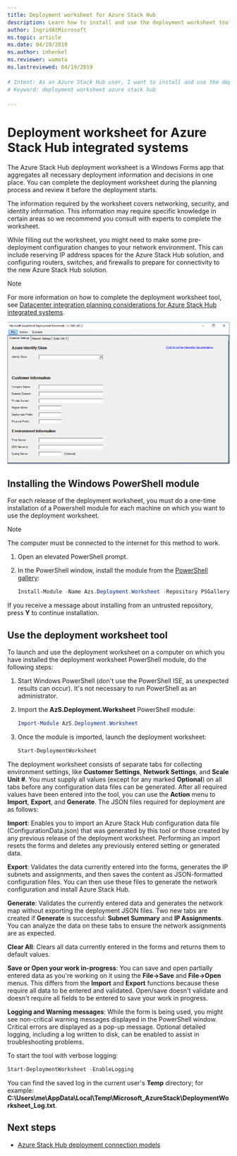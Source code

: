 ```yaml
---
title: Deployment worksheet for Azure Stack Hub
description: Learn how to install and use the deployment worksheet tool to deploy Azure Stack Hub.
author: IngridAtMicrosoft
ms.topic: article
ms.date: 04/19/2019
ms.author: inhenkel
ms.reviewer: wamota
ms.lastreviewed: 04/19/2019

# Intent: As an Azure Stack Hub user, I want to install and use the deployment worksheet tool so I can have all necessary deployment information in one place.
# Keyword: deployment worksheet azure stack hub

---
```


# Deployment worksheet for Azure Stack Hub integrated systems

The Azure Stack Hub deployment worksheet is a Windows Forms app that aggregates all necessary deployment information and decisions in one place. You can complete the deployment worksheet during the planning process and review it before the deployment starts.

The information required by the worksheet covers networking, security, and identity information. This information may require specific knowledge in certain areas so we recommend you consult with experts to complete the worksheet.

While filling out the worksheet, you might need to make some pre-deployment configuration changes to your network environment. This can include reserving IP address spaces for the Azure Stack Hub solution, and configuring routers, switches, and firewalls to prepare for connectivity to the new Azure Stack Hub solution.

> [!NOTE]
> For more information on how to complete the deployment worksheet tool, see [Datacenter integration planning considerations for Azure Stack Hub integrated systems](azure-stack-datacenter-integration.md).

[![Deployment Worksheet for Azure Stack Hub deployment](media/azure-stack-deployment-worksheet/depworksheet.png "Deployment Worksheet")](media/azure-stack-deployment-worksheet/depworksheet.png)

## Installing the Windows PowerShell module

For each release of the deployment worksheet, you must do a one-time installation of a Powershell module for each machine on which you want to use the deployment worksheet.

> [!NOTE]  
> The computer must be connected to the internet for this method to work.

1. Open an elevated PowerShell prompt.

2. In the PowerShell window, install the module from the [PowerShell gallery](https://www.powershellgallery.com/packages/Azs.Deployment.Worksheet/):

   ```PowerShell
   Install-Module -Name Azs.Deployment.Worksheet -Repository PSGallery
   ```

If you receive a message about installing from an untrusted repository, press **Y** to continue installation.

## Use the deployment worksheet tool

To launch and use the deployment worksheet on a computer on which you have installed the deployment worksheet PowerShell module, do the following steps:

1. Start Windows PowerShell (don't use the PowerShell ISE, as unexpected results can occur). It's not necessary to run PowerShell as an administrator.

2. Import the **AzS.Deployment.Worksheet** PowerShell module:

   ```PowerShell
   Import-Module AzS.Deployment.Worksheet
   ```

3. Once the module is imported, launch the deployment worksheet:

   ```PowerShell
   Start-DeploymentWorksheet
   ```

The deployment worksheet consists of separate tabs for collecting environment settings, like **Customer Settings**, **Network Settings**, and **Scale Unit #**. You must supply all values (except for any marked **Optional**) on all tabs before any configuration data files can be generated. After all required values have been entered into the tool, you can use the **Action** menu to **Import**, **Export**, and **Generate**. The JSON files required for deployment are as follows:

**Import**: Enables you to import an Azure Stack Hub configuration data file (ConfigurationData.json) that was generated by this tool or those created by any previous release of the deployment worksheet. Performing an import resets the forms and deletes any previously entered setting or generated data.

**Export**: Validates the data currently entered into the forms, generates the IP subnets and assignments, and then saves the content as JSON-formatted configuration files. You can then use these files to generate the network configuration and install Azure Stack Hub.

**Generate**: Validates the currently entered data and generates the network map without exporting the deployment JSON files. Two new tabs are created if **Generate** is successful: **Subnet Summary** and **IP Assignments**. You can analyze the data on these tabs to ensure the network assignments are as expected.

**Clear All**: Clears all data currently entered in the forms and returns them to default values.

**Save or Open your work in-progress**: You can save and open partially entered data as you're working on it using the **File->Save** and **File->Open** menus. This differs from the **Import** and **Export** functions because these require all data to be entered and validated. Open/save doesn't validate and doesn't require all fields to be entered to save your work in progress.

**Logging and Warning messages**: While the form is being used, you might see non-critical warning messages displayed in the PowerShell window. Critical errors are displayed as a pop-up message. Optional detailed logging, including a log written to disk, can be enabled to assist in troubleshooting problems.

To start the tool with verbose logging:

   ```PowerShell
   Start-DeploymentWorksheet -EnableLogging
   ```

You can find the saved log in the current user's **Temp** directory; for example: **C:\Users\me\AppData\Local\Temp\Microsoft_AzureStack\DeploymentWorksheet_Log.txt**.

## Next steps

* [Azure Stack Hub deployment connection models](azure-stack-connection-models.md)
